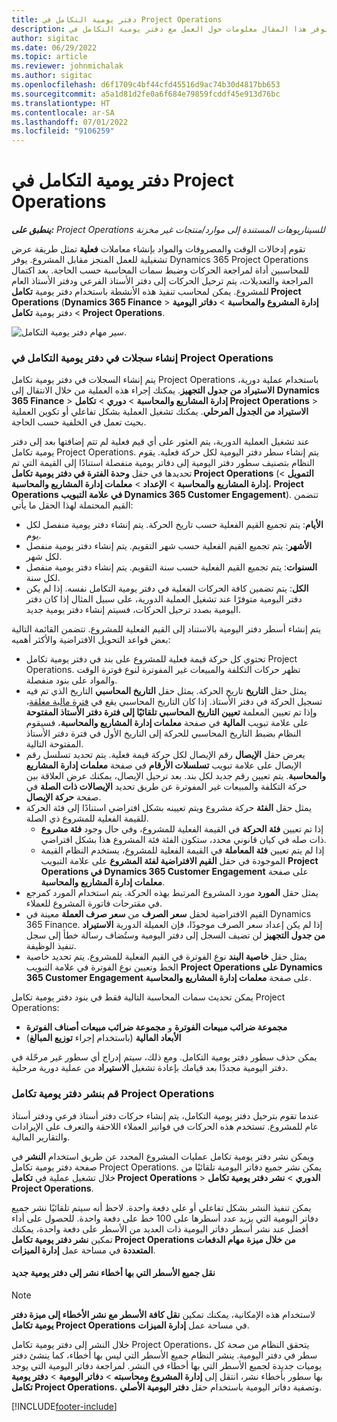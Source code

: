 ```yaml
---
title: دفتر يومية التكامل في Project Operations
description: يوفر هذا المقال معلومات حول العمل مع دفتر يومية التكامل في Project Operations.
author: sigitac
ms.date: 06/29/2022
ms.topic: article
ms.reviewer: johnmichalak
ms.author: sigitac
ms.openlocfilehash: d6f1709c4bf44cfd45516d9ac74b30d4817bb653
ms.sourcegitcommit: a5a1d81d2fe0a6f684e79859fcddf45e913d76bc
ms.translationtype: HT
ms.contentlocale: ar-SA
ms.lasthandoff: 07/01/2022
ms.locfileid: "9106259"
---
```

# <a name="integration-journal-in-project-operations"></a>دفتر يومية التكامل في Project Operations

_**ينطبق على:** Project Operations للسيناريوهات المستندة إلى موارد/منتجات غير مخزنة‬_

تقوم إدخالات الوقت والمصروفات والمواد بإنشاء معاملات **فعلية** تمثل طريقة عرض تشغيلية للعمل المنجز مقابل المشروع. يوفر Dynamics 365 Project Operations للمحاسبين أداة لمراجعة الحركات وضبط سمات المحاسبة حسب الحاجة. بعد اكتمال المراجعة والتعديلات، يتم ترحيل الحركات إلى دفتر الأستاذ الفرعي ودفتر الأستاذ العام للمشروع. يمكن لمحاسب تنفيذ هذه الأنشطة باستخدام دفتر يومية **تكامل Project Operations** (**Dynamics 365 Finance** > **إدارة المشروع والمحاسبة** > **دفاتر اليومية** > دفتر يومية **تكامل Project Operations**.

![سير مهام دفتر يومية التكامل.](./media/IntegrationJournal.png)

### <a name="create-records-in-the-project-operations-integration-journal"></a>إنشاء سجلات في دفتر يومية التكامل في Project Operations

يتم إنشاء السجلات في دفتر يومية تكامل Project Operations باستخدام عملية دورية، **الاستيراد من جدول التجهيز**. يمكنك إجراء هذه العملية من خلال الانتقال إلى **Dynamics 365 Finance** > **إدارة المشاريع والمحاسبة** > **دوري** > **تكامل Project Operations** > **الاستيراد من الجدول المرحلي**. يمكنك تشغيل العملية بشكل تفاعلي أو تكوين العملية بحيث تعمل في الخلفية حسب الحاجة.

عند تشغيل العملية الدورية، يتم العثور على أي قيم فعلية لم تتم إضافتها بعد إلى دفتر يومية تكامل Project Operations. يتم إنشاء سطر دفتر اليومية لكل حركة فعلية.
يقوم النظام بتصنيف سطور دفتر اليومية إلى دفاتر يومية منفصلة استنادًا إلى القيمة التي تم تحديدها في حقل **وحدة الفترة في دفتر يومية تكامل Project Operations** (**التمويل** > **إدارة المشاريع والمحاسبة** > **الإعداد** > **معلمات إدارة المشاريع والمحاسبة**، **Project Operations في علامة التبويب Dynamics 365 Customer Engagement**). تتضمن القيم المحتملة لهذا الحقل ما يأتي:

  - **الأيام**: يتم تجميع القيم الفعلية حسب تاريخ الحركة. يتم إنشاء دفتر يومية منفصل لكل يوم.
  - **الأشهر**: يتم تجميع القيم الفعلية حسب شهر التقويم. يتم إنشاء دفتر يومية منفصل لكل شهر.
  - **السنوات**: يتم تجميع القيم الفعلية حسب سنة التقويم. يتم إنشاء دفتر يومية منفصل لكل سنة.
  - **الكل**: يتم تضمين كافة الحركات الفعلية في دفتر يومية التكامل نفسه. إذا لم يكن دفتر اليومية متوفرًا عند تشغيل العملية الدورية، على سبيل المثال إذا كان دفتر اليومية بصدد ترحيل الحركات، فسيتم إنشاء دفتر يومية جديد.

يتم إنشاء أسطر دفتر اليومية بالاستناد إلى القيم الفعلية للمشروع. تتضمن القائمة التالية بعض قواعد التحويل الافتراضية والأكثر أهميه:

  - تحتوي كل حركة قيمة فعلية للمشروع على بند في دفتر يومية تكامل Project Operations. تظهر حركات التكلفة والمبيعات غير المفوترة لنوع فوترة الوقت والمواد على بنود منفصلة.
  - يمثل حقل **التاريخ** تاريخ الحركة. يمثل حقل **التاريخ المحاسبي** التاريخ الذي تم فيه تسجيل الحركة في دفتر الأستاذ. إذا كان التاريخ المحاسبي يقع في [فترة مالية مغلقة](/dynamics365/finance/general-ledger/close-general-ledger-at-period-end)، وإذا تم تعيين المعلمة **تعيين التاريخ المحاسبي تلقائيًا إلى فترة دفتر الأستاذ المفتوحة** على علامة تبويب **المالية** في صفحة **معلمات إدارة المشاريع والمحاسبة**، فسيقوم النظام بضبط التاريخ المحاسبي للحركة إلى التاريخ الأول في فترة دفتر الأستاذ المفتوحة التالية.
  - يعرض حقل **الإيصال** رقم الإيصال لكل حركة قيمة فعلية. يتم تحديد تسلسل رقم الإيصال على علامة تبويب **تسلسلات الأرقام** في صفحة **معلمات إدارة المشاريع والمحاسبة**. يتم تعيين رقم جديد لكل بند. بعد ترحيل الإيصال، يمكنك عرض العلاقة بين حركة التكلفة والمبيعات غير المفوترة عن طريق تحديد **الإيصالات ذات الصلة** في صفحة **حركة الإيصال**.
  - يمثل حقل **الفئة** حركة مشروع ويتم تعيينه بشكل افتراضي استنادًا إلى فئة الحركة للقيمة الفعلية للمشروع ذي الصلة.
    - إذا تم تعيين **فئة الحركة** في القيمة الفعلية للمشروع، وفي حال وجود **فئة مشروع** ذات صله في كيان قانوني محدد، ستكون الفئة فئة المشروع هذا بشكل افتراضي.
    - إذا لم يتم تعيين **فئة المعاملة** في القيمة الفعلية للمشروع، يستخدم النظام القيمة الموجودة في حقل **القيم الافتراضية لفئة المشروع** على علامة التبويب **Project Operations في Dynamics 365 Customer Engagement** على صفحة **معلمات إدارة المشاريع والمحاسبة**.
  - يمثل حقل **المورد** مورد المشروع المرتبط بهذه الحركة. يتم استخدام المورد كمرجع في مقترحات فاتورة المشروع للعملاء.
  - القيم الافتراضية لحقل **سعر الصرف** من **سعر صرف العملة** معينة في Dynamics 365 Finance. إذا لم يكن إعداد سعر الصرف موجودًا، فإن العميلة الدورية **الاستيراد من جدول التجهيز** لن تضيف السجل إلى دفتر اليومية وستُضاف رسالة خطأ إلى سجل تنفيذ الوظيفة.
  - يمثل حقل **خاصية البند** نوع الفوترة في القيم الفعلية للمشروع. يتم تحديد خاصية الخط وتعيين نوع الفوترة في علامة التبويب **Project Operations على Dynamics 365 Customer Engagement** على صفحة **معلمات إدارة المشاريع والمحاسبة**.

يمكن تحديث سمات المحاسبة التالية فقط في بنود دفتر يومية تكامل Project Operations:

- **مجموعة ضرائب مبيعات الفوترة** و **مجموعة ضرائب مبيعات أصناف الفوترة**
- **الأبعاد المالية** (باستخدام إجراء **توزيع المبالغ**)

يمكن حذف سطور دفتر يومية التكامل. ومع ذلك، سيتم إدراج أي سطور غير مرحّلة في دفتر اليومية مجددًا بعد قيامك بإعادة تشغيل **الاستيراد** من عملية دورية مرحلية.

### <a name="post-the-project-operations-integration-journal"></a>قم بنشر دفتر يومية تكامل Project Operations

عندما تقوم بترحيل دفتر يومية التكامل، يتم إنشاء حركات دفتر أستاذ فرعي ودفتر أستاذ عام للمشروع. تستخدم هذه الحركات في فواتير العملاء اللاحقة والتعرف على الإيرادات والتقارير المالية.

ويمكن نشر دفتر يومية تكامل عمليات المشروع المحدد عن طريق استخدام **النشر** في صفحة دفتر يومية تكامل Project Operations. يمكن نشر جميع دفاتر اليومية تلقائيًا من خلال تشغيل عملية في **تكامل Project Operations** > **الدوري** > **نشر دفتر يومية تكامل Project Operations**.

يمكن تنفيذ النشر بشكل تفاعلي أو على دفعة واحدة. لاحظ أنه سيتم تلقائيًا نشر جميع دفاتر اليومية التي يزيد عدد أسطرها على 100 خط على دفعة واحدة. للحصول على أداء أفضل عند نشر أسطر دفاتر اليومية ذات العديد من الأسطر على دفعة واحدة، يمكنك تمكين **نشر دفتر يومية تكامل Project Operations من خلال ميزة مهام الدفعات المتعددة** في مساحة عمل **إدارة الميزات**. 

#### <a name="transfer-all-lines-that-have-posting-errors-to-a-new-journal"></a>نقل جميع الأسطر التي بها أخطاء نشر إلى دفتر يومية جديد

> [!NOTE]
> لاستخدام هذه الإمكانية، يمكنك تمكين **نقل كافة الأسطر مع نشر الأخطاء إلى ميزة دفتر يومية تكامل Project Operations** في مساحة عمل **إدارة الميزات**.

خلال النشر إلى دفتر يومية تكامل Project Operations، يتحقق النظام من صحة كل سطر في دفتر اليومية. ينشر النظام جميع الأسطر التي ليس بها أخطاء، كما ينشئ دفتر يوميات جديدة لجميع الأسطر التي بها أخطاء في النشر. لمراجعة دفاتر اليومية التي يوجد بها سطور بأخطاء نشر، انتقل إلى **إدارة المشروع ومحاسبته** > **دفاتر اليومية** > **دفتر يومية تكامل Project Operations**، وتصفية دفاتر اليومية باستخدام حقل **دفتر اليومية الأصلي**.

[!INCLUDE[footer-include](../includes/footer-banner.md)]
